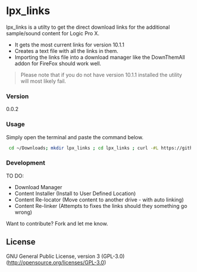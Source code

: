 # lpx_links

lpx_links is a utilty to get the direct download links for the additional sample/sound content for Logic Pro X.


  - It gets the most current links for version 10.1.1
  - Creates a text file with all the links in them.
  - Importing the links file into a download manager like the DownThemAll addon for FireFox should work well.

> Please note that if you do not have version 10.1.1
> installed the utility will most likely fail.


### Version
0.0.2


### Usage

Simply open the terminal and paste the command below.

```sh
 cd ~/Downloads; mkdir lpx_links ; cd lpx_links ; curl -#L https://github.com/davidteren/lpx_links/tarball/master | tar -xzv --strip-components 1 ; ./lpx_links.rb

```


### Development

TO DO:

* Download Manager
* Content Installer (Install to User Defined Location)
* Content Re-locator (Move content to another drive - with auto linking)
* Content Re-linker (Attempts to fixes the links should they something go wrong)


Want to contribute? Fork and let me know.

License
----

GNU General Public License, version 3 (GPL-3.0)
(http://opensource.org/licenses/GPL-3.0)
